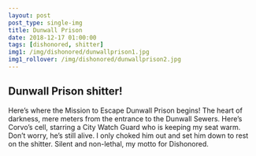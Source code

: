 ```yaml
---
layout: post
post_type: single-img
title: Dunwall Prison
date: 2018-12-17 01:00:00
tags: [dishonored, shitter]
img1: /img/dishonored/dunwallprison1.jpg
img1_rollover: /img/dishonored/dunwallprison2.jpg
---
```

## Dunwall Prison shitter!

Here’s where the Mission to Escape Dunwall Prison begins! The heart of darkness, mere meters from the entrance to the Dunwall Sewers. Here’s Corvo’s cell, starring a City Watch Guard who is keeping my seat warm. Don’t worry, he’s still alive. I only choked him out and set him down to rest on the shitter. Silent and non-lethal, my motto for Dishonored.
